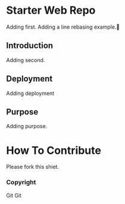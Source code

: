 # Starter Web Repo

Adding first. Adding a line rebasing example.

## Introduction

Adding second.

## Deployment

Adding deployment

## Purpose

Adding purpose.

# How To Contribute

Please fork this shiet.

### Copyright

Git Git